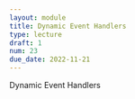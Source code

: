 ```yaml
---
layout: module
title: Dynamic Event Handlers
type: lecture
draft: 1
num: 23
due_date: 2022-11-21
---
```


Dynamic Event Handlers